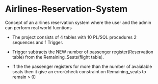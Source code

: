 # Airlines-Reservation-System
Concept of an airlines reservation system where the user and the admin can perform real world fucntions

* The project consists of 4 tables with 10 PL/SQL procedures 2 sequences and 1 Trigger. 

* Trigger subtracts the NEW number of passenger register(Reservation table) from the Remaining_Seats(flight table). 
* If the the passenger registers for more than the number of avaialable seats then it give an error(check constraint on Remaining_seats to remain > 0)

